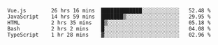 <!--START_SECTION:waka-->

```text
Vue.js        26 hrs 16 mins  █████████████░░░░░░░░░░░░   52.48 %
JavaScript    14 hrs 59 mins  ███████▒░░░░░░░░░░░░░░░░░   29.95 %
HTML          2 hrs 35 mins   █▒░░░░░░░░░░░░░░░░░░░░░░░   05.18 %
Bash          2 hrs 2 mins    █░░░░░░░░░░░░░░░░░░░░░░░░   04.08 %
TypeScript    1 hr 28 mins    ▓░░░░░░░░░░░░░░░░░░░░░░░░   02.96 %
```

<!--END_SECTION:waka-->
